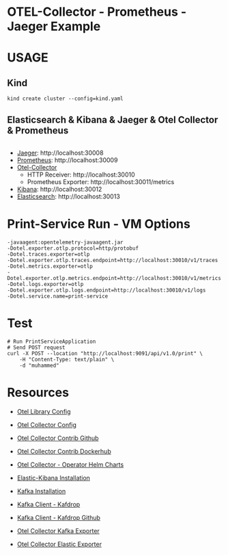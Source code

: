 
# OTEL-Collector - Prometheus - Jaeger Example

# USAGE

## Kind 
```
kind create cluster --config=kind.yaml
```

## Elasticsearch & Kibana & Jaeger & Otel Collector & Prometheus
```

```

* [Jaeger](https://github.com/muhammedsaidkaya/opentelemetry-auto-instrumentation--spring-otel-collector-prometheus-jaeger/blob/master/jaeger/jaeger.yaml): http://localhost:30008
* [Prometheus](https://github.com/muhammedsaidkaya/opentelemetry-auto-instrumentation--spring-otel-collector-prometheus-jaeger/blob/master/prometheus/prometheus.yaml): http://localhost:30009
* [Otel-Collector](https://github.com/muhammedsaidkaya/opentelemetry-auto-instrumentation--spring-otel-collector-prometheus-jaeger/blob/master/otel/otelcollector.yaml) 
  * HTTP Receiver: http://localhost:30010
  * Prometheus Exporter: http://localhost:30011/metrics
* [Kibana](https://github.com/muhammedsaidkaya/opentelemetry-auto-instrumentation--spring-otel-collector-prometheus-jaeger/blob/master/elastic-kibana/kibana.yaml): http://localhost:30012
* [Elasticsearch](https://github.com/muhammedsaidkaya/opentelemetry-auto-instrumentation--spring-otel-collector-prometheus-jaeger/blob/master/elastic-kibana/elastic.yaml): http://localhost:30013

# Print-Service Run - VM Options 
```
-javaagent:opentelemetry-javaagent.jar
-Dotel.exporter.otlp.protocol=http/protobuf
-Dotel.traces.exporter=otlp
-Dotel.exporter.otlp.traces.endpoint=http://localhost:30010/v1/traces
-Dotel.metrics.exporter=otlp
-Dotel.exporter.otlp.metrics.endpoint=http://localhost:30010/v1/metrics
-Dotel.logs.exporter=otlp
-Dotel.exporter.otlp.logs.endpoint=http://localhost:30010/v1/logs
-Dotel.service.name=print-service
```

# Test
```
# Run PrintServiceApplication
# Send POST request
curl -X POST --location "http://localhost:9091/api/v1.0/print" \
    -H "Content-Type: text/plain" \
    -d "muhammed"
```
# Resources

* [Otel Library Config](https://opentelemetry.io/docs/instrumentation/java/automatic/agent-config/)
* [Otel Collector Config](https://opentelemetry.io/docs/collector/configuration/)
* [Otel Collector Contrib Github](https://github.com/open-telemetry/opentelemetry-collector-contrib)
* [Otel Collector Contrib Dockerhub](https://hub.docker.com/r/otel/opentelemetry-collector-contrib/tags)
* [Otel Collector - Operator Helm Charts](https://github.com/open-telemetry/opentelemetry-helm-charts/tree/main/charts/opentelemetry-operator)

* [Elastic-Kibana Installation](https://medium.com/devopsturkiye/kubernetes-elk-kurulumu-80058c812cf6)
* [Kafka Installation](https://developer.lightbend.com/docs/cloudflow/current/install/how-to-install-and-use-strimzi.html)
* [Kafka Client - Kafdrop](https://ricardo-aires.github.io/helm-charts/charts/kafdrop/)
* [Kafka Client - Kafdrop Github](https://github.com/obsidiandynamics/kafdrop)

* [Otel Collector Kafka Exporter](https://github.com/open-telemetry/opentelemetry-collector-contrib/tree/0faff4502e26af10b570a8bd80d8d98a7d0283f5/exporter/kafkaexporter)
* [Otel Collector Elastic Exporter](https://github.com/open-telemetry/opentelemetry-collector-contrib/tree/0faff4502e26af10b570a8bd80d8d98a7d0283f5/exporter/elasticsearchexporter)